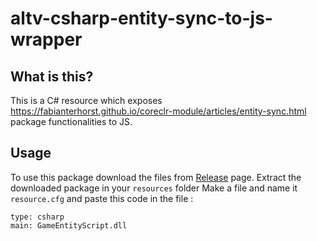 
# altv-csharp-entity-sync-to-js-wrapper

  

## What is this?

This is a C# resource which exposes https://fabianterhorst.github.io/coreclr-module/articles/entity-sync.html package functionalities to JS.


## Usage

To use this package download the files from [Release](https://github.com/mehrangta/altv-csharp-entity-sync-to-js-wrapper/releases/latest) page.
Extract the downloaded package in your `resources` folder
Make a file and name it `resource.cfg` and paste this code in the file :

    type: csharp
    main: GameEntityScript.dll

